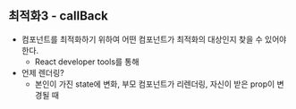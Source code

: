 ## 최적화3 - callBack
- 컴포넌트를 최적화하기 위하여 어떤 컴포넌트가 최적화의 대상인지 찾을 수 있어야 한다.
  - React developer tools를 통해 
- 언제 렌더링?
  - 본인이 가진 state에 변화, 부모 컴포넌트가 리렌더링, 자신이 받은 prop이 변경될 때
